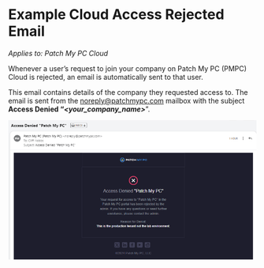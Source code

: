 # Example Cloud Access Rejected Email

_Applies to: Patch My PC Cloud_

Whenever a user’s request to join your company on Patch My PC (PMPC) Cloud is rejected, an email is automatically sent to that user.

This email contains details of the company they requested access to. The email is sent from the [noreply@patchmypc.com](mailto:noreply@patchmypc.com) mailbox with the subject **Access Denied “**_**\<your\_company\_name>**_”.

!["Access Denied" email](/_images/image-(613).png "&#x22;Access Denied&#x22; email")